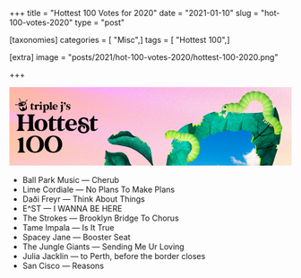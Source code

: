 +++
title = "Hottest 100 Votes for 2020"
date = "2021-01-10"
slug = "hot-100-votes-2020"
type = "post"

[taxonomies]
categories = [ "Misc",]
tags = [ "Hottest 100",]

[extra]
image = "posts/2021/hot-100-votes-2020/hottest-100-2020.png"

+++

![hot100](hottest-100-2020.png)

* Ball Park Music — Cherub
* Lime Cordiale — No Plans To Make Plans
* Daði Freyr — Think About Things
* E^ST — I WANNA BE HERE
* The Strokes — Brooklyn Bridge To Chorus
* Tame Impala — Is It True
* Spacey Jane — Booster Seat
* The Jungle Giants — Sending Me Ur Loving
* Julia Jacklin — to Perth, before the border closes
* San Cisco — Reasons
